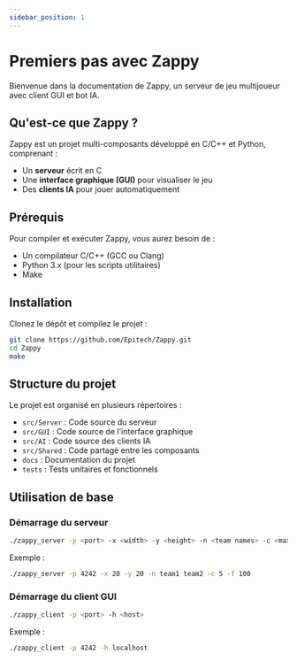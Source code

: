 ```yaml
---
sidebar_position: 1
---
```


# Premiers pas avec Zappy

Bienvenue dans la documentation de Zappy, un serveur de jeu multijoueur avec client GUI et bot IA.

## Qu'est-ce que Zappy ?

Zappy est un projet multi-composants développé en C/C++ et Python, comprenant :

- Un **serveur** écrit en C
- Une **interface graphique (GUI)** pour visualiser le jeu
- Des **clients IA** pour jouer automatiquement

## Prérequis

Pour compiler et exécuter Zappy, vous aurez besoin de :

- Un compilateur C/C++ (GCC ou Clang)
- Python 3.x (pour les scripts utilitaires)
- Make

## Installation

Clonez le dépôt et compilez le projet :

```bash
git clone https://github.com/Epitech/Zappy.git
cd Zappy
make
```

## Structure du projet

Le projet est organisé en plusieurs répertoires :

- `src/Server` : Code source du serveur
- `src/GUI` : Code source de l'interface graphique
- `src/AI` : Code source des clients IA
- `src/Shared` : Code partagé entre les composants
- `docs` : Documentation du projet
- `tests` : Tests unitaires et fonctionnels

## Utilisation de base

### Démarrage du serveur

```bash
./zappy_server -p <port> -x <width> -y <height> -n <team names> -c <max clients> -f <freq>
```

Exemple :
```bash
./zappy_server -p 4242 -x 20 -y 20 -n team1 team2 -c 5 -f 100
```

### Démarrage du client GUI

```bash
./zappy_client -p <port> -h <host>
```

Exemple :
```bash
./zappy_client -p 4242 -h localhost
```
